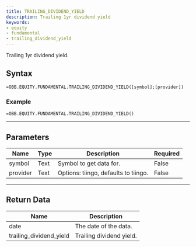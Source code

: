 ```yaml
---
title: TRAILING_DIVIDEND_YIELD
description: Trailing 1yr dividend yield
keywords: 
- equity
- fundamental
- trailing_dividend_yield
---
```


<!-- markdownlint-disable MD041 -->

Trailing 1yr dividend yield.

## Syntax

```excel wordwrap
=OBB.EQUITY.FUNDAMENTAL.TRAILING_DIVIDEND_YIELD([symbol];[provider])
```

### Example

```excel wordwrap
=OBB.EQUITY.FUNDAMENTAL.TRAILING_DIVIDEND_YIELD()
```

---

## Parameters

| Name | Type | Description | Required |
| ---- | ---- | ----------- | -------- |
| symbol | Text | Symbol to get data for. | False |
| provider | Text | Options: tiingo, defaults to tiingo. | False |

---

## Return Data

| Name | Description |
| ---- | ----------- |
| date | The date of the data.  |
| trailing_dividend_yield | Trailing dividend yield.  |
